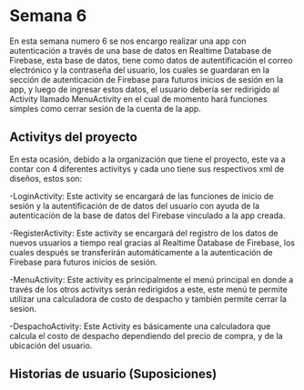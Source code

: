 # Semana 6
En esta semana numero 6 se nos encargo realizar una app con autenticación a través de una base de datos en Realtime Database de Firebase, esta base de datos, tiene como datos de autentificación el correo electrónico y la contraseña del usuario, los cuales se guardaran en la sección de autenticación de Firebase para futuros inicios de sesión en la app, y luego de ingresar estos datos, el usuario debería ser redirigido al Activity llamado MenuActivity en el cual de momento hará funciones simples como cerrar sesión de la cuenta de la app.

## Activitys del proyecto
En esta ocasión, debido a la organización que tiene el proyecto, este va a contar con 4 diferentes activitys y cada uno tiene sus respectivos xml de diseños, estos son:

-LoginActivity: Este activity se encargará de las funciones de inicio de sesión y la autentificación de de datos del usuario con ayuda de la autenticación de la base de datos del Firebase vinculado a la app creada.

-RegisterActivity: Este activity se encargará del registro de los datos de nuevos usuarios a tiempo real gracias al Realtime Database de Firebase, los cuales después se transferirán automáticamente a la autenticación de Firebase para futuros inicios de sesión.

-MenuActivity: Este activity es principalmente el menú principal en donde a través de los otros activitys serán redirigidos a este, este menú te permite utilizar una calculadora de costo de despacho y también permite cerrar la sesion. 

-DespachoActivity: Este Activity es básicamente una calculadora que calcula el costo de despacho dependiendo del precio de compra, y de la ubicación del usuario.

## Historias de usuario (Suposiciones)

